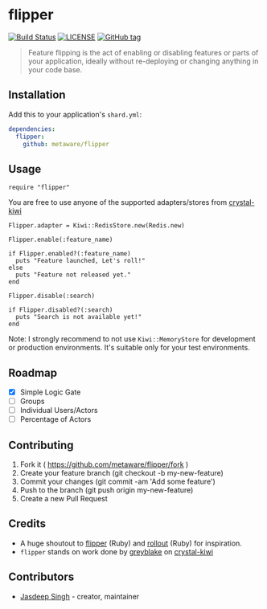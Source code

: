 # flipper

[![Build Status](https://travis-ci.org/metaware/flipper.svg?branch=master)](https://travis-ci.org/metaware/flipper)
[![LICENSE](https://img.shields.io/github/license/metaware/flipper.svg)](https://github.com/metaware/flipper/blob/master/LICENSE)
[![GitHub tag](https://img.shields.io/github/tag/metaware/flipper.svg)](https://github.com/metaware/flipper/releases/latest)

> Feature flipping is the act of enabling or disabling features or parts of your application, ideally without re-deploying or changing anything in your code base.

## Installation

Add this to your application's `shard.yml`:

```yaml
dependencies:
  flipper:
    github: metaware/flipper
```

## Usage

```crystal
require "flipper"
```

You are free to use anyone of the supported adapters/stores from [crystal-kiwi](https://github.com/greyblake/crystal-kiwi)

```crystal
Flipper.adapter = Kiwi::RedisStore.new(Redis.new)
```

```crystal
Flipper.enable(:feature_name)

if Flipper.enabled?(:feature_name)
  puts "Feature launched, Let's roll!"
else
  puts "Feature not released yet."
end

Flipper.disable(:search)

if Flipper.disabled?(:search)
  puts "Search is not available yet!"
end
```

Note: I strongly recommend to not use `Kiwi::MemoryStore` for development or production environments. It's suitable only for your test environments.

## Roadmap

- [x] Simple Logic Gate
- [ ] Groups
- [ ] Individual Users/Actors
- [ ] Percentage of Actors

## Contributing

1. Fork it ( https://github.com/metaware/flipper/fork )
2. Create your feature branch (git checkout -b my-new-feature)
3. Commit your changes (git commit -am 'Add some feature')
4. Push to the branch (git push origin my-new-feature)
5. Create a new Pull Request

## Credits

- A huge shoutout to [flipper](https://github.com/jnunemaker/flipper) (Ruby) and [rollout](https://github.com/fetlife/rollout) (Ruby) for inspiration.
- `flipper` stands on work done by [greyblake](https://github.com/greyblake) on [crystal-kiwi](https://github.com/greyblake/crystal-kiwi)

## Contributors

- [Jasdeep Singh](https://github.com/jasdeepsingh) - creator, maintainer

